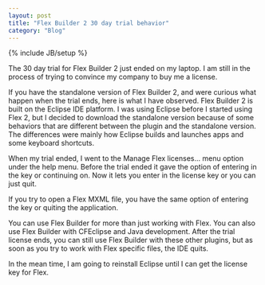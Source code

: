 ```yaml
---
layout: post
title: "Flex Builder 2 30 day trial behavior"
category: "Blog"
---
```

{% include JB/setup %}

The 30 day trial for Flex Builder 2 just ended on my laptop. I am still in the process of trying to convince my company to buy me a license.

If you have the standalone version of Flex Builder 2, and were curious what happen when the trial ends, here is what I have observed. Flex Builder 2 is built on the Eclipse IDE platform. I was using Eclipse before I started using Flex 2, but I decided to download the standalone version because of some behaviors that are different between the plugin and the standalone version. The differences were mainly how Eclipse builds and launches apps and some keyboard shortcuts.

When my trial ended, I went to the Manage Flex licenses... menu option under the help menu. Before the trial ended it gave the option of entering in the key or continuing on. Now it lets you enter in the license key or you can just quit.

If you try to open a Flex MXML file, you have the same option of entering the key or quiting the application.

You can use Flex Builder for more than just working with Flex. You can also use Flex Builder with CFEclipse and Java development. After the trial license ends, you can still use Flex Builder with these other plugins, but as soon as you try to work with Flex specific files, the IDE quits. 

In the mean time, I am going to reinstall Eclipse until I can get the license key for Flex.